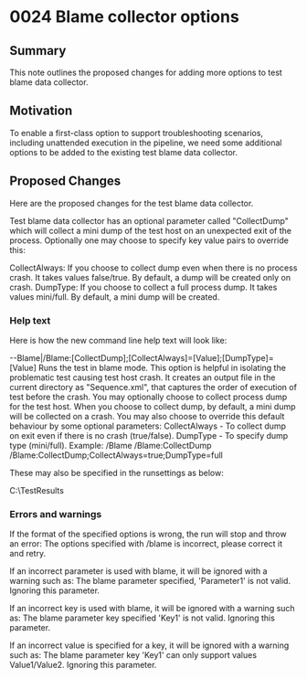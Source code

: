 # 0024 Blame collector options

## Summary
This note outlines the proposed changes for adding more options to test blame data collector.

## Motivation
To enable a first-class option to support troubleshooting scenarios, including unattended execution in the pipeline, we need some additional options to be added to the existing test blame data collector.

## Proposed Changes
Here are the proposed changes for the test blame data collector.

Test blame data collector has an optional parameter called "CollectDump" which will collect a mini dump of the test host on an unexpected exit of the process.
Optionally one may choose to specify key value pairs to override this:

CollectAlways: If you choose to collect dump even when there is no process crash. It takes values false/true. By default, a dump will be created only on crash.
DumpType: If you choose to collect a full process dump. It takes values mini/full. By default, a mini dump will be created.

### Help text

Here is how the new command line help text will look like:

--Blame|/Blame:[CollectDump];[CollectAlways]=[Value];[DumpType]=[Value]
      Runs the test in blame mode. This option is helpful in isolating the problematic test causing test host crash.
      It creates an output file in the current directory as "Sequence.xml",
      that captures the order of execution of test before the crash.
      You may optionally choose to collect process dump for the test host.
      When you choose to collect dump, by default, a mini dump will be collected on a crash.
      You may also choose to override this default behaviour by some optional parameters:
      CollectAlways - To collect dump on exit even if there is no crash (true/false).
      DumpType - To specify dump type (mini/full).
      Example: /Blame
               /Blame:CollectDump
               /Blame:CollectDump;CollectAlways=true;DumpType=full

These may also be specified in the runsettings as below:

<RunSettings>
    <LoggerRunSettings>
        <Loggers>
            <Logger friendlyName="blame" enabled="True" />
        </Loggers>
    </LoggerRunSettings>
    <DataCollectionRunSettings>
        <DataCollectors>
            <DataCollector friendlyName="blame" enabled="True">
                <Configuration>
                    <ResultsDirectory>C:\TestResults</ResultsDirectory>
                    <CollectDump CollectAlways="true" DumpType="mini" />
                </Configuration>
            </DataCollector>
        </DataCollectors>
    </DataCollectionRunSettings>
</RunSettings>

### Errors and warnings
If the format of the specified options is wrong, the run will stop and throw an error:
The options specified with /blame is incorrect, please correct it and retry.

If an incorrect parameter is used with blame, it will be ignored with a warning such as:
The blame parameter specified, 'Parameter1' is not valid. Ignoring this parameter.

If an incorrect key is used with blame, it will be ignored with a warning such as:
The blame parameter key specified 'Key1' is not valid. Ignoring this parameter.

If an incorrect value is specified for a key, it will be ignored with a warning such as:
The blame parameter key 'Key1' can only support values Value1/Value2. Ignoring this parameter.


